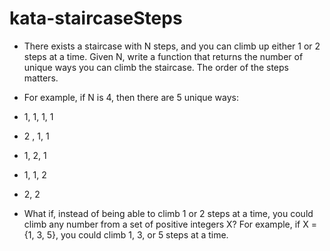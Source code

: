 # kata-staircaseSteps
* There exists a staircase with N steps, and you can climb up either 1 or 2 steps at a time. Given N, write a function that returns the number of unique ways you can climb the staircase. The order of the steps matters.

* For example, if N is 4, then there are 5 unique ways:

* 1, 1, 1, 1
* 2 , 1, 1
* 1, 2, 1
* 1, 1, 2
* 2, 2
* What if, instead of being able to climb 1 or 2 steps at a time, you could climb any number from a set of positive integers X? For example, if X = {1, 3, 5}, you could climb 1, 3, or 5 steps at a time.

